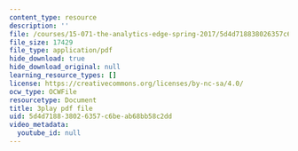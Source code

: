 ```yaml
---
content_type: resource
description: ''
file: /courses/15-071-the-analytics-edge-spring-2017/5d4d718838026357c6beab68bb58c2dd_lm_qReHVm0A.pdf
file_size: 17429
file_type: application/pdf
hide_download: true
hide_download_original: null
learning_resource_types: []
license: https://creativecommons.org/licenses/by-nc-sa/4.0/
ocw_type: OCWFile
resourcetype: Document
title: 3play pdf file
uid: 5d4d7188-3802-6357-c6be-ab68bb58c2dd
video_metadata:
  youtube_id: null
---
```

